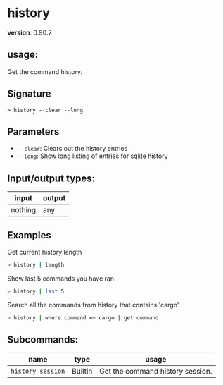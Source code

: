 # history

**version**: 0.90.2

## **usage**:

Get the command history.

## Signature

`> history --clear --long`

## Parameters

- `--clear`: Clears out the history entries
- `--long`: Show long listing of entries for sqlite history

## Input/output types:

| input   | output |
| ------- | ------ |
| nothing | any    |

## Examples

Get current history length

```bash
> history | length
```

Show last 5 commands you have ran

```bash
> history | last 5
```

Search all the commands from history that contains 'cargo'

```bash
> history | where command =~ cargo | get command
```

## Subcommands:

| name                                                   | type    | usage                            |
| ------------------------------------------------------ | ------- | -------------------------------- |
| [`history session`](/commands/docs/history_session.md) | Builtin | Get the command history session. |
